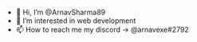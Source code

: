 - 👋 Hi, I’m @ArnavSharma89
- 👀 I’m interested in web development
- 📫 How to reach me my discord -> @arnavexe#2792



